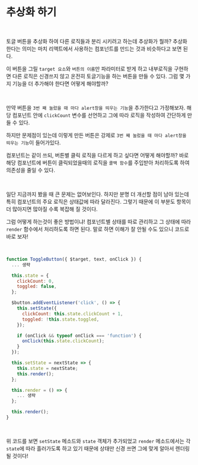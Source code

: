 # 추상화 하기

<br>

토글 버튼을 추상화 하여 다른 로직들과 분리 시키려고 하는데 추상화가 뭘까? 추상화 한다는 의미는 마치 리액트에서 사용하는 컴포넌트를 만드는 것과 비슷하다고 보면 된다.

이 버튼을 그릴 `target 요소`와 `버튼의 이름`만 파라미터로 받게 하고 내부로직을 구현하면 다른 로직은 신경쓰지 않고 온전히 토글기능을 하는 버튼을 만들 수 있다. 그럼 몇 가지 기능을 더 추가해야 한다면 어떻게 해야할까?

<br>

만약 버튼을 `3번 째 눌렀을 때 마다 alert창을 띄우는 기능`을 추가한다고 가정해보자. 해당 컴포넌트 안에 `clickCount` 변수를 선언하고 그에 따라 로직을 작성하여 간단하게 만들 수 있다.

하지만 문제점이 있는데 이렇게 만든 버튼은 강제로 `3번 째 눌렀을 때 마다 alert창을 띄우는 기능`이 들어가있다.

컴포넌트는 같이 쓰되, 버튼별 클릭 로직을 다르게 하고 싶다면 어떻게 해야할까? 바로 해당 컴포넌트에 버튼이 클릭되었을때의 로직을 `콜백 함수`를 주입받아 처리하도록 하여 의존성을 줄일 수 있다.

<br>

일단 지금까지 봤을 때 큰 문제는 없어보인다. 하지만 분명 더 개선할 점이 남아 있는데 특히 컴포넌트의 주요 로직은 상태값에 따라 달라진다. 그렇기 때문에 이 부분도 항목이 더 많아지면 많아질 수록 복잡해 질 것이다.

그럼 어떻게 하는것이 좋은 방법이냐! 컴포넌트별 상태를 따로 관리하고 그 상태에 따라 `render` 함수에서 처리하도록 하면 된다. 말로 하면 이해가 잘 안될 수도 있으니 코드로 바로 보자!

<br>

```js
function ToggleButton({ $target, text, onClick }) {
  ... 생략

  this.state = {
    clickCount: 0,
    toggled: false,
  };

  $button.addEventListener('click', () => {
    this.setState({
      clickCount: this.state.clickCount + 1,
      toggled: !this.state.toggled,
    });

    if (onClick && typeof onClick === 'function') {
      onClick(this.state.clickCount);
    }
  });

  this.setState = nextState => {
    this.state = nextState;
    this.render();
  };

  this.render = () => {
    ... 생략
  };

  this.render();
}

```

<br>

위 코드를 보면 `setState` 메소드와 `state` 객체가 추가되었고 `render` 메소드에서는 각 `state`에 따라 흘러가도록 하고 있기 때문에 상태만 신경 쓰면 그에 맞게 알아서 렌더링 될 것이다!
